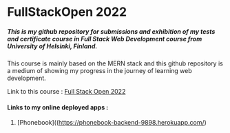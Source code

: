 # FullStackOpen 2022

##### This is my github repository for submissions and exhibition of my tests and certificate course in Full Stack Web Development course from University of Helsinki, Finland.

This course is mainly based on the MERN stack and this github repository is a medium of showing my progress in the journey of learning web development.

Link to this course : [Full Stack Open 2022](https://fullstackopen.com/en/)

#### Links to my online deployed apps : 

1. [Phonebook]((https://phonebook-backend-9898.herokuapp.com/)
